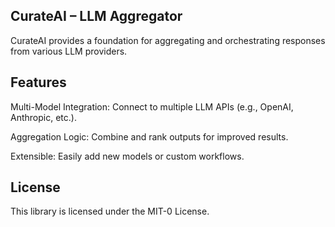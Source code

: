 ## CurateAI – LLM Aggregator

CurateAI provides a foundation for aggregating and orchestrating responses from various LLM providers. 

## Features

Multi-Model Integration: Connect to multiple LLM APIs (e.g., OpenAI, Anthropic, etc.).

Aggregation Logic: Combine and rank outputs for improved results.

Extensible: Easily add new models or custom workflows.

## License

This library is licensed under the MIT-0 License.
